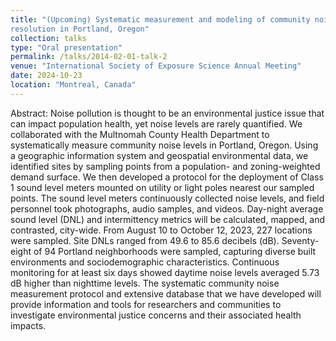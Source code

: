 ```yaml
---
title: "(Upcoming) Systematic measurement and modeling of community noise at high spatiotemporal
resolution in Portland, Oregon"
collection: talks
type: "Oral presentation"
permalink: /talks/2014-02-01-talk-2
venue: "International Society of Exposure Science Annual Meeting"
date: 2024-10-23
location: "Montreal, Canada"
---
```

Abstract: Noise pollution is thought to be an environmental justice issue that can impact population health, yet noise levels are rarely quantified. We collaborated with the Multnomah County Health Department to systematically measure community noise levels in Portland, Oregon. Using a geographic information system and geospatial environmental data, we identified sites by sampling points from a population- and zoning-weighted demand surface. We then developed a protocol for the deployment of Class 1 sound level meters mounted on utility or light poles nearest our sampled points. The sound level meters continuously collected noise levels, and field personnel took photographs, audio samples, and videos. Day-night average sound level (DNL) and intermittency metrics will be calculated, mapped, and contrasted, city-wide. From August 10 to October 12, 2023, 227 locations were sampled. Site DNLs ranged from 49.6 to 85.6 decibels (dB). Seventy-eight of 94 Portland neighborhoods were sampled, capturing diverse built environments and sociodemographic characteristics. Continuous monitoring for at least six days showed daytime noise levels averaged 5.73 dB higher than nighttime levels. The systematic community noise measurement protocol and extensive database that we have developed will provide information and tools for researchers and communities to investigate environmental justice concerns and their associated health impacts.
